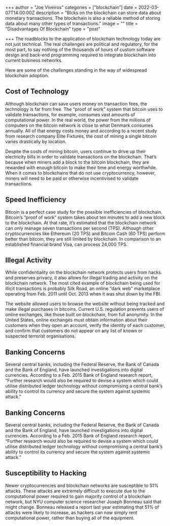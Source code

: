 +++
author = "Joe Viveiros"
categories = ["blockchain"]
date = 2022-03-07T14:00:00Z
description = "Blcks on the blockchain can store data about monetary transactions. The blockchain is also a reliable method of storing data about many other types of transactions."
image = ""
title = "Disadvantages Of Blockchain"
type = "post"

+++
The roadblocks to the application of blockchain technology today are not just technical. The real challenges are political and regulatory, for the most part, to say nothing of the thousands of hours of custom software design and back-end programming required to integrate blockchain into current business networks.

Here are some of the challenges standing in the way of widespread blockchain adoption.

## Cost of Technology

Although blockchain can save users money on transaction fees, the technology is far from free. The “proof of work” system that bitcoin uses to validate transactions, for example, consumes vast amounts of computational power. In the real world, the power from the millions of computers on the bitcoin network is close to what Denmark consumes annually. All of that energy costs money and according to a recent study from research company Elite Fixtures, the cost of mining a single bitcoin varies drastically by location.

Despite the costs of mining bitcoin, users continue to drive up their electricity bills in order to validate transactions on the blockchain. That’s because when miners add a block to the bitcoin blockchain, they are rewarded with enough bitcoin to make their time and energy worthwhile. When it comes to blockchains that do not use cryptocurrency, however, miners will need to be paid or otherwise incentivised to validate transactions.

## Speed Inefficiency

Bitcoin is a perfect case study for the possible inefficiencies of blockchain. Bitcoin’s “proof of work” system takes about ten minutes to add a new block to the blockchain. At that rate, it’s estimated that the blockchain network can only manage seven transactions per second (TPS). Although other cryptocurrencies like Ethereum (20 TPS) and Bitcoin Cash (60 TPS) perform better than bitcoin, they are still limited by blockchain. In comparison to an established financial brand Visa, can process 24,000 TPS.

## Illegal Activity

While confidentiality on the blockchain network protects users from hacks and preserves privacy, it also allows for illegal trading and activity on the blockchain network. The most cited example of blockchain being used for illicit transactions is probably Silk Road, an online “dark web” marketplace operating from Feb. 2011 until Oct. 2013 when it was shut down by the FBI.

The website allowed users to browse the website without being tracked and make illegal purchases in bitcoins. Current U.S. regulation prevents users of online exchanges, like those built on blockchain, from full anonymity. In the United States, online exchanges must obtain information about their customers when they open an account, verify the identity of each customer, and confirm that customers do not appear on any list of known or suspected terrorist organisations.

## Banking Concerns

Several central banks, including the Federal Reserve, the Bank of Canada and the Bank of England, have launched investigations into digital currencies. According to a Feb. 2015 Bank of England research report, “Further research would also be required to devise a system which could utilise distributed ledger technology without compromising a central bank’s ability to control its currency and secure the system against systemic attack.”

## Banking Concerns

Several central banks, including the Federal Reserve, the Bank of Canada and the Bank of England, have launched investigations into digital currencies. According to a Feb. 2015 Bank of England research report, “Further research would also be required to devise a system which could utilise distributed ledger technology without compromising a central bank’s ability to control its currency and secure the system against systemic attack.”

## Susceptibility to Hacking

Newer cryptocurrencies and blockchain networks are susceptible to 51% attacks. These attacks are extremely difficult to execute due to the computational power required to gain majority control of a blockchain network, but NYU computer science researcher Joseph Bonneau said that might change. Bonneau released a report last year estimating that 51% of attacks were likely to increase, as hackers can now simply rent computational power, rather than buying all of the equipment.